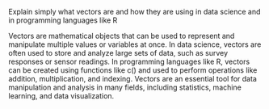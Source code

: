 ---
---

Explain simply what vectors are and how they are using in data science and in programming languages like R

Vectors are mathematical objects that can be used to represent and manipulate multiple values or variables at once. In data science, vectors are often used to store and analyze large sets of data, such as survey responses or sensor readings. In programming languages like R, vectors can be created using functions like c() and used to perform operations like addition, multiplication, and indexing. Vectors are an essential tool for data manipulation and analysis in many fields, including statistics, machine learning, and data visualization.
